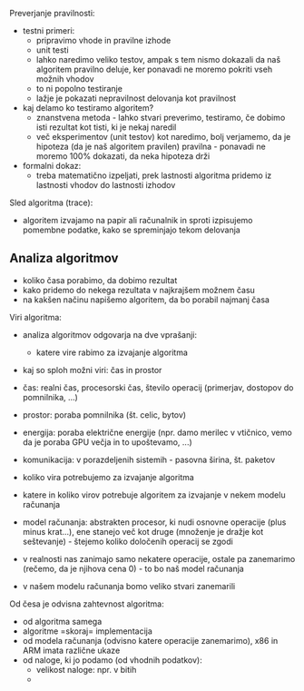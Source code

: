 Preverjanje pravilnosti:
- testni primeri:
	- pripravimo vhode in pravilne izhode
	- unit testi
	- lahko naredimo veliko testov, ampak s tem nismo dokazali da naš algoritem pravilno deluje, ker ponavadi ne moremo pokriti vseh možnih vhodov
	- to ni popolno testiranje
	- lažje je pokazati nepravilnost delovanja kot pravilnost
- kaj delamo ko testiramo algoritem?
	- znanstvena metoda - lahko stvari preverimo, testiramo, če dobimo isti rezultat kot tisti, ki je nekaj naredil
	- več eksperimentov (unit testov) kot naredimo, bolj verjamemo, da je hipoteza (da je naš algoritem pravilen) pravilna - ponavadi ne moremo 100% dokazati, da neka hipoteza drži
- formalni dokaz:
	- treba matematično izpeljati, prek lastnosti algoritma pridemo iz lastnosti vhodov do lastnosti izhodov

Sled algoritma (trace):
- algoritem izvajamo na papir ali računalnik in sproti izpisujemo pomembne podatke, kako se spreminjajo tekom delovanja

## Analiza algoritmov

- koliko časa porabimo, da dobimo rezultat
- kako pridemo do nekega rezultata v najkrajšem možnem času
- na kakšen načinu napišemo algoritem, da bo porabil najmanj časa

Viri algoritma:
- analiza algoritmov odgovarja na dve vprašanji:
	- katere vire rabimo za izvajanje algoritma
- kaj so sploh možni viri: čas in prostor
- čas: realni čas, procesorski čas, število operacij (primerjav, dostopov do pomnilnika, ...)
- prostor: poraba pomnilnika (št. celic, bytov)
- energija: poraba električne energije (npr. damo merilec v vtičnico, vemo da je poraba GPU večja in to upoštevamo, ...)
- komunikacija: v porazdeljenih sistemih - pasovna širina, št. paketov
- koliko vira potrebujemo za izvajanje algoritma

- katere in koliko virov potrebuje algoritem za izvajanje v nekem modelu računanja
- model računanja: abstrakten procesor, ki nudi osnovne operacije (plus minus krat...), ene stanejo več kot druge (množenje je dražje kot seštevanje) - štejemo koliko določenih operacij se zgodi
- v realnosti nas zanimajo samo nekatere operacije, ostale pa zanemarimo (rečemo, da je njihova cena 0) - to bo naš model računanja
- v našem modelu računanja bomo veliko stvari zanemarili

Od česa je odvisna zahtevnost algoritma:
- od algoritma samega
- algoritme =skoraj= implementacija
- od modela računanja (odvisno katere operacije zanemarimo), x86 in ARM imata različne ukaze
- od naloge, ki jo podamo (od vhodnih podatkov):
	- velikost naloge: npr. v bitih
	- 